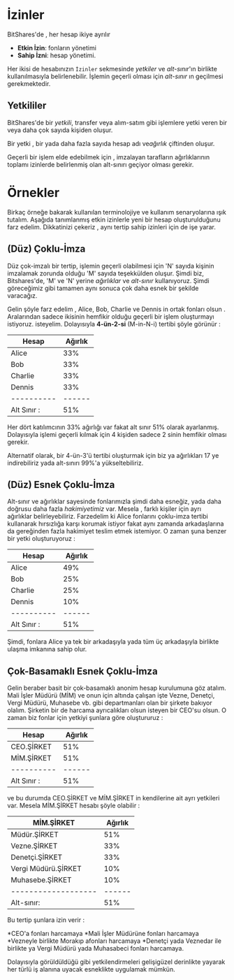 # İzinler

BitShares'de , her hesap ikiye ayrılır 

* **Etkin  İzin**: fonların yönetimi 
* **Sahip İzni**: hesap yönetimi.

Her ikisi de hesabınızın `İzinler` sekmesinde *yetkiler* ve *alt-sınır*'ın birlikte 
kullanılmasıyla belirlenebilir. İşlemin geçerli olması için *alt-sınır* ın geçilmesi 
gerekmektedir.

## Yetkililer

BitShares'de bir *yetkili*,  transfer veya alım-satım gibi işlemlere yetki veren bir veya 
daha çok sayıda kişiden oluşur.

Bir yetki , bir yada daha fazla sayıda hesap adı ve*ağırlık* 
çiftinden oluşur.

Geçerli bir işlem elde edebilmek için , imzalayan tarafların ağırlıklarının toplamı 
izinlerde belirlenmiş olan alt-sınırı geçiyor olması gerekir.  

# Örnekler

Birkaç örneğe bakarak kullanılan terminolojiye ve kullanım senaryolarına ışık tutalım. 
Aşağıda tanımlanmış etkin izinlerle yeni bir hesap oluşturulduğunu farz edelim. 
Dikkatinizi çekeriz , aynı tertip sahip izinleri için de 
işe yarar. 

## (Düz) Çoklu-İmza

Düz çok-imzalı bir tertip, işlemin geçerli olabilmesi için 'N' sayıda kişinin 
imzalamak zorunda olduğu 'M' sayıda teşekkülden oluşur. Şimdi biz, Bitshares'de, 'M' 
ve 'N' yerine *ağırlıklar* ve *alt-sınır*  kullanıyoruz. Şimdi göreceğimiz gibi tamamen 
aynı sonuca çok daha esnek bir şekilde varacağız.  

Gelin şöyle farz edelim , Alice, Bob, Charlie ve Dennis in ortak fonları olsun . 
Aralarından sadece ikisinin hemfikir olduğu geçerli bir işlem oluşturmayı istiyoruz.
isteyelim. Dolayısıyla **4-ün-2-si** (M-in-N-i) tertibi şöyle görünür : 

| Hesap | Ağırlık | 
| ---------- | ------ | 
| Alice      | 33%    | 
| Bob        | 33%    | 
| Charlie    | 33%    | 
| Dennis     | 33%    | 
| ---------- | ------ | 
| Alt Sınır : | 51%    | 

Her dört katılımcının 33% ağırlığı var fakat alt sınır 51%  olarak ayarlanmış.
Dolayısıyla  işlemi geçerli kılmak için 4 kişiden sadece 2 sinin hemfikir olması gerekir.

Alternatif olarak, bir 4-ün-3'ü tertibi oluşturmak için biz ya ağırlıkları 17 ye indirebiliriz 
yada alt-sınırı 99%'a yükseltebiliriz. 

## (Düz) Esnek Çoklu-İmza

Alt-sınır ve ağırlıklar sayesinde fonlarımızla şimdi daha esneğiz, yada daha doğrusu 
daha fazla *hakimiyetimiz* var.  Mesela , farklı kişiler için ayrı ağırlıklar belirleyebiliriz.
Farzedelim ki Alice fonlarını çoklu-imza tertibi kullanarak hırsızlığa karşı korumak 
istiyor fakat aynı zamanda arkadaşlarına da gereğinden fazla hakimiyet teslim etmek 
istemiyor. O zaman şuna benzer bir yetki oluşturuyoruz :

| Hesap | Ağırlık | 
| ---------- | ------ | 
| Alice      | 49%    |
| Bob        | 25%    |
| Charlie    | 25%    |
| Dennis     | 10%    |
| ---------- | ------ | 
| Alt Sınır : | 51%    |

Şimdi, fonlara Alice ya tek bir arkadaşıyla yada  tüm üç arkadaşıyla birlikte ulaşma 
imkanına sahip olur.

## Çok-Basamaklı Esnek Çoklu-İmza

Gelin beraber basit bir çok-basamaklı anonim hesap kurulumuna göz atalım. Mali İşler 
Müdürü (MİM) ve onun için altında çalışan işte Vezne, Denetçi, Vergi Müdürü, Muhasebe vb. gibi 
departmanları olan bir şirkete bakıyor olalım. Şirketin bir de harcama ayrıcalıkları 
olsun isteyen bir CEO'su olsun. 
O zaman biz fonlar için yetkiyi şunlara göre oluştururuz :

| Hesap | Ağırlık | 
| ---------- | ------ | 
| CEO.ŞİRKET| 51%    |
| MİM.ŞİRKET| 51%    |
| ---------- | ------ | 
| Alt Sınır : | 51%    |

ve bu durumda CEO.ŞİRKET ve MİM.ŞİRKET in kendilerine ait ayrı yetkileri var.  Mesela 
MİM.ŞİRKET hesabı şöyle olabilir :

| MİM.ŞİRKET         | Ağırlık |
| ------------------- | ------ |
| Müdür.ŞİRKET       | 51%    |
| Vezne.ŞİRKET   | 33%    |
| Denetçi.ŞİRKET  | 33%    |
| Vergi Müdürü.ŞİRKET | 10%    |
| Muhasebe.ŞİRKET  | 10%    |
| ------------------- | ------ |
| Alt-sınır:          | 51%    |

Bu tertip şunlara izin verir :

*CEO'a fonları harcamaya
*Mali İşler Müdürüne fonları harcamaya
*Vezneyle birlikte Morakıp afonları harcamaya
*Denetçi yada Veznedar ile birlikte ya Vergi Müdürü yada Muhasabeci fonları 
  harcamaya.

Dolayısıyla görüldüldüğü gibi yetkilendirmeleri gelişigüzel derinlikte yayarak her türlü 
iş alanına uyacak esneklikte uygulamak mümkün.